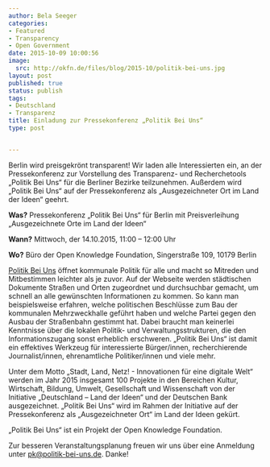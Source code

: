 ```yaml
---
author: Bela Seeger
categories:
- Featured
- Transparency
- Open Government
date: 2015-10-09 10:00:56
image: 
  src: http://okfn.de/files/blog/2015-10/politik-bei-uns.jpg
layout: post
published: true
status: publish
tags:
- Deutschland
- Transparenz
title: Einladung zur Pressekonferenz „Politik Bei Uns“
type: post


---
```

Berlin wird preisgekrönt transparent! Wir laden alle Interessierten ein, an der Pressekonferenz zur Vorstellung des Transparenz- und Recherchetools „Politik Bei Uns“ für die Berliner Bezirke teilzunehmen. Außerdem wird „Politik Bei Uns“ auf der Pressekonferenz als „Ausgezeichneter Ort im Land der Ideen“ geehrt.

**Was?** Pressekonferenz „Politik Bei Uns“ für Berlin mit Preisverleihung „Ausgezeichnete Orte im Land der Ideen“

**Wann?** Mittwoch, der 14.10.2015, 11:00 – 12:00 Uhr

**Wo?** Büro der Open Knowledge Foundation, Singerstraße 109, 10179 Berlin

[Politik Bei Uns](https://politik-bei-uns.de/) öffnet kommunale Politik für alle und macht so Mitreden und Mitbestimmen leichter als je zuvor. Auf der Webseite werden städtischen Dokumente Straßen und Orten zugeordnet und durchsuchbar gemacht, um schnell an alle gewünschten Informationen zu kommen. So kann man beispielsweise erfahren, welche politischen Beschlüsse zum Bau der kommunalen Mehrzweckhalle geführt haben und welche Partei gegen den Ausbau der Straßenbahn gestimmt hat. Dabei braucht man keinerlei Kenntnisse über die lokalen Politik- und Verwaltungsstrukturen, die den Informationszugang sonst erheblich erschweren. „Politik Bei Uns“ ist damit ein effektives Werkzeug für interessierte Bürger/innen, recherchierende Journalist/innen, ehrenamtliche Politiker/innen und viele mehr.

Unter dem Motto „Stadt, Land, Netz! - Innovationen für eine digitale Welt“ werden im Jahr 2015 insgesamt 100 Projekte in den Bereichen Kultur, Wirtschaft, Bildung, Umwelt, Gesellschaft und Wissenschaft von der Initiative „Deutschland – Land der Ideen“ und der Deutschen Bank ausgezeichnet. „Politik Bei Uns“ wird im Rahmen der Initiative auf der Pressekonferenz als „Ausgezeichneter Ort“ im Land der Ideen gekürt. 

„Politik Bei Uns“ ist ein Projekt der Open Knowledge Foundation. 

Zur besseren Veranstaltungsplanung freuen wir uns über eine Anmeldung unter [pk@politik-bei-uns.de](mailto:pk@politik-bei-uns.de). Danke!

